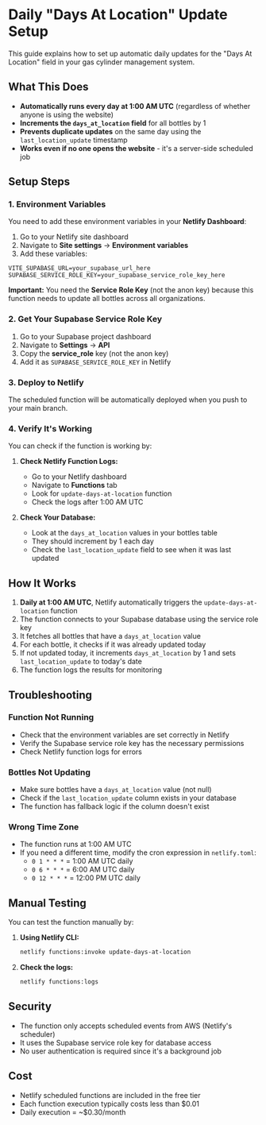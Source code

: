 # Daily "Days At Location" Update Setup

This guide explains how to set up automatic daily updates for the "Days At Location" field in your gas cylinder management system.

## What This Does

- **Automatically runs every day at 1:00 AM UTC** (regardless of whether anyone is using the website)
- **Increments the `days_at_location` field** for all bottles by 1
- **Prevents duplicate updates** on the same day using the `last_location_update` timestamp
- **Works even if no one opens the website** - it's a server-side scheduled job

## Setup Steps

### 1. Environment Variables

You need to add these environment variables in your **Netlify Dashboard**:

1. Go to your Netlify site dashboard
2. Navigate to **Site settings** → **Environment variables**
3. Add these variables:

```
VITE_SUPABASE_URL=your_supabase_url_here
SUPABASE_SERVICE_ROLE_KEY=your_supabase_service_role_key_here
```

**Important:** You need the **Service Role Key** (not the anon key) because this function needs to update all bottles across all organizations.

### 2. Get Your Supabase Service Role Key

1. Go to your Supabase project dashboard
2. Navigate to **Settings** → **API**
3. Copy the **service_role** key (not the anon key)
4. Add it as `SUPABASE_SERVICE_ROLE_KEY` in Netlify

### 3. Deploy to Netlify

The scheduled function will be automatically deployed when you push to your main branch.

### 4. Verify It's Working

You can check if the function is working by:

1. **Check Netlify Function Logs:**
   - Go to your Netlify dashboard
   - Navigate to **Functions** tab
   - Look for `update-days-at-location` function
   - Check the logs after 1:00 AM UTC

2. **Check Your Database:**
   - Look at the `days_at_location` values in your bottles table
   - They should increment by 1 each day
   - Check the `last_location_update` field to see when it was last updated

## How It Works

1. **Daily at 1:00 AM UTC**, Netlify automatically triggers the `update-days-at-location` function
2. The function connects to your Supabase database using the service role key
3. It fetches all bottles that have a `days_at_location` value
4. For each bottle, it checks if it was already updated today
5. If not updated today, it increments `days_at_location` by 1 and sets `last_location_update` to today's date
6. The function logs the results for monitoring

## Troubleshooting

### Function Not Running
- Check that the environment variables are set correctly in Netlify
- Verify the Supabase service role key has the necessary permissions
- Check Netlify function logs for errors

### Bottles Not Updating
- Make sure bottles have a `days_at_location` value (not null)
- Check if the `last_location_update` column exists in your database
- The function has fallback logic if the column doesn't exist

### Wrong Time Zone
- The function runs at 1:00 AM UTC
- If you need a different time, modify the cron expression in `netlify.toml`:
  - `0 1 * * *` = 1:00 AM UTC daily
  - `0 6 * * *` = 6:00 AM UTC daily
  - `0 12 * * *` = 12:00 PM UTC daily

## Manual Testing

You can test the function manually by:

1. **Using Netlify CLI:**
   ```bash
   netlify functions:invoke update-days-at-location
   ```

2. **Check the logs:**
   ```bash
   netlify functions:logs
   ```

## Security

- The function only accepts scheduled events from AWS (Netlify's scheduler)
- It uses the Supabase service role key for database access
- No user authentication is required since it's a background job

## Cost

- Netlify scheduled functions are included in the free tier
- Each function execution typically costs less than $0.01
- Daily execution = ~$0.30/month 